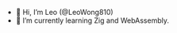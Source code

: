 - 👋 Hi, I’m Leo (@LeoWong810)
- 🌱 I’m currently learning Zig and WebAssembly.

<!---
LeoWong810/LeoWong810 is a ✨ special ✨ repository because its `README.md` (this file) appears on your GitHub profile.
You can click the Preview link to take a look at your changes.
--->

